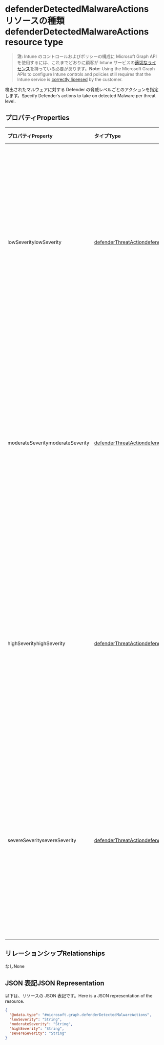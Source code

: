 # <a name="defenderdetectedmalwareactions-resource-type"></a><span data-ttu-id="ace9c-101">defenderDetectedMalwareActions リソースの種類</span><span class="sxs-lookup"><span data-stu-id="ace9c-101">defenderDetectedMalwareActions resource type</span></span>

> <span data-ttu-id="ace9c-102">**注:** Intune のコントロールおよびポリシーの構成に Microsoft Graph API を使用するには、これまでどおりに顧客が Intune サービスの[適切なライセンス](https://go.microsoft.com/fwlink/?linkid=839381)を持っている必要があります。</span><span class="sxs-lookup"><span data-stu-id="ace9c-102">**Note:** Using the Microsoft Graph APIs to configure Intune controls and policies still requires that the Intune service is [correctly licensed](https://go.microsoft.com/fwlink/?linkid=839381) by the customer.</span></span>

<span data-ttu-id="ace9c-103">検出されたマルウェアに対する Defender の脅威レベルごとのアクションを指定します。</span><span class="sxs-lookup"><span data-stu-id="ace9c-103">Specify Defender’s actions to take on detected Malware per threat level.</span></span>
## <a name="properties"></a><span data-ttu-id="ace9c-104">プロパティ</span><span class="sxs-lookup"><span data-stu-id="ace9c-104">Properties</span></span>
|<span data-ttu-id="ace9c-105">プロパティ</span><span class="sxs-lookup"><span data-stu-id="ace9c-105">Property</span></span>|<span data-ttu-id="ace9c-106">タイプ</span><span class="sxs-lookup"><span data-stu-id="ace9c-106">Type</span></span>|<span data-ttu-id="ace9c-107">説明</span><span class="sxs-lookup"><span data-stu-id="ace9c-107">Description</span></span>|
|:---|:---|:---|
|<span data-ttu-id="ace9c-108">lowSeverity</span><span class="sxs-lookup"><span data-stu-id="ace9c-108">lowSeverity</span></span>|[<span data-ttu-id="ace9c-109">defenderThreatAction</span><span class="sxs-lookup"><span data-stu-id="ace9c-109">defenderThreatAction</span></span>](../resources/intune_deviceconfig_defenderthreataction.md)|<span data-ttu-id="ace9c-p101">検出された重大度が低いマルウェアの脅威に対する Defender のアクションを示します。使用可能な値は、 `deviceDefault`, `clean`, `quarantine`, `remove`, `allow`, `userDefined`, `block` です。</span><span class="sxs-lookup"><span data-stu-id="ace9c-p101">Indicates a Defender action to take for low severity Malware threat detected. The possible values are: `deviceDefault`, `clean`, `quarantine`, `remove`, `allow`, `userDefined`, `block`.</span></span>|
|<span data-ttu-id="ace9c-112">moderateSeverity</span><span class="sxs-lookup"><span data-stu-id="ace9c-112">moderateSeverity</span></span>|[<span data-ttu-id="ace9c-113">defenderThreatAction</span><span class="sxs-lookup"><span data-stu-id="ace9c-113">defenderThreatAction</span></span>](../resources/intune_deviceconfig_defenderthreataction.md)|<span data-ttu-id="ace9c-p102">検出された重大度が中程度のマルウェアの脅威に対する Defender のアクションを示します。使用可能な値は、 `deviceDefault`, `clean`, `quarantine`, `remove`, `allow`, `userDefined`, `block`です。</span><span class="sxs-lookup"><span data-stu-id="ace9c-p102">Indicates a Defender action to take for moderate severity Malware threat detected. The possible values are: `deviceDefault`, `clean`, `quarantine`, `remove`, `allow`, `userDefined`, `block`.</span></span>|
|<span data-ttu-id="ace9c-116">highSeverity</span><span class="sxs-lookup"><span data-stu-id="ace9c-116">highSeverity</span></span>|[<span data-ttu-id="ace9c-117">defenderThreatAction</span><span class="sxs-lookup"><span data-stu-id="ace9c-117">defenderThreatAction</span></span>](../resources/intune_deviceconfig_defenderthreataction.md)|<span data-ttu-id="ace9c-p103">検出された重大度が高いマルウェアの脅威に対する Defender のアクションを示します。使用可能な値は、  `deviceDefault`, `clean`, `quarantine`, `remove`, `allow`, `userDefined`, `block`です。</span><span class="sxs-lookup"><span data-stu-id="ace9c-p103">Indicates a Defender action to take for high severity Malware threat detected. The possible values are: `deviceDefault`, `clean`, `quarantine`, `remove`, `allow`, `userDefined`, `block`.</span></span>|
|<span data-ttu-id="ace9c-120">severeSeverity</span><span class="sxs-lookup"><span data-stu-id="ace9c-120">severeSeverity</span></span>|[<span data-ttu-id="ace9c-121">defenderThreatAction</span><span class="sxs-lookup"><span data-stu-id="ace9c-121">defenderThreatAction</span></span>](../resources/intune_deviceconfig_defenderthreataction.md)|<span data-ttu-id="ace9c-p104">検出された重大度が深刻なマルウェアの脅威に対する Defender のアクションを示します。使用可能な値は、  `deviceDefault`, `clean`, `quarantine`, `remove`, `allow`, `userDefined`, `block` です。</span><span class="sxs-lookup"><span data-stu-id="ace9c-p104">Indicates a Defender action to take for severe severity Malware threat detected. The possible values are: `deviceDefault`, `clean`, `quarantine`, `remove`, `allow`, `userDefined`, `block`.</span></span>|

## <a name="relationships"></a><span data-ttu-id="ace9c-124">リレーションシップ</span><span class="sxs-lookup"><span data-stu-id="ace9c-124">Relationships</span></span>
<span data-ttu-id="ace9c-125">なし</span><span class="sxs-lookup"><span data-stu-id="ace9c-125">None</span></span>
## <a name="json-representation"></a><span data-ttu-id="ace9c-126">JSON 表記</span><span class="sxs-lookup"><span data-stu-id="ace9c-126">JSON Representation</span></span>
<span data-ttu-id="ace9c-127">以下は、リソースの JSON 表記です。</span><span class="sxs-lookup"><span data-stu-id="ace9c-127">Here is a JSON representation of the resource.</span></span>
<!--{
  "blockType": "resource",
  "@odata.type": "microsoft.graph.defenderDetectedMalwareActions"
}-->
``` json
{
  "@odata.type": "#microsoft.graph.defenderDetectedMalwareActions",
  "lowSeverity": "String",
  "moderateSeverity": "String",
  "highSeverity": "String",
  "severeSeverity": "String"
}
```








